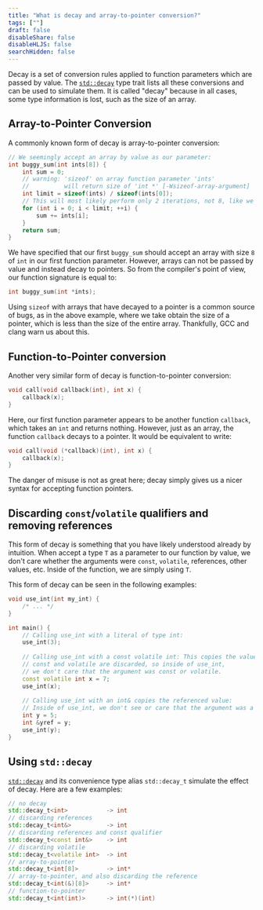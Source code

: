 ```yaml
---
title: "What is decay and array-to-pointer conversion?"
tags: [""]
draft: false
disableShare: false
disableHLJS: false
searchHidden: false
---
```


Decay is a set of conversion rules applied to function parameters which are passed by value.
The [`std::decay`](https://en.cppreference.com/w/cpp/types/decay) type trait lists all these conversions and can be
used to simulate them.
It is called "decay" because in all cases, some type information is lost, such as the size of an array.

## Array-to-Pointer Conversion

A commonly known form of decay is array-to-pointer conversion:
```cpp
// We seemingly accept an array by value as our parameter:
int buggy_sum(int ints[8]) {
    int sum = 0;
    // warning: 'sizeof' on array function parameter 'ints'
    //          will return size of 'int *' [-Wsizeof-array-argument]
    int limit = sizeof(ints) / sizeof(ints[0]);
    // This will most likely perform only 2 iterations, not 8, like we wanted.
    for (int i = 0; i < limit; ++i) {
        sum += ints[i];
    }
    return sum;
}
```
We have specified that our first `buggy_sum` should accept an array with size `8` of `int` in our first function
parameter.
However, arrays can not be passed by value and instead decay to pointers.
So from the compiler's point of view, our function signature is equal to:
```cpp
int buggy_sum(int *ints);
```
Using `sizeof` with arrays that have decayed to a pointer is a common source of bugs, as in the above example, where
we take obtain the size of a pointer, which is less than the size of the entire array.
Thankfully, GCC and clang warn us about this.

## Function-to-Pointer conversion

Another very similar form of decay is function-to-pointer conversion:
```cpp
void call(void callback(int), int x) {
    callback(x);
}
```
Here, our first function parameter appears to be another function `callback`, which takes an `int` and returns nothing.
However, just as an array, the function `callback` decays to a pointer.
It would be equivalent to write:
```cpp
void call(void (*callback)(int), int x) {
    callback(x);
}
```
The danger of misuse is not as great here; decay simply gives us a nicer syntax for accepting function pointers.

## Discarding `const`/`volatile` qualifiers and removing references

This form of decay is something that you have likely understood already by intuition.
When accept a type `T` as a parameter to our function by value, we don't care whether the arguments were `const`,
`volatile`, references, other values, etc. 
Inside of the function, we are simply using `T`.

This form of decay can be seen in the following examples:
```cpp
void use_int(int my_int) {
    /* ... */
}

int main() {
    // Calling use_int with a literal of type int:
    use_int(3);
    
    // Calling use_int with a const volatile int: This copies the value of x.
    // const and volatile are discarded, so inside of use_int,
    // we don't care that the argument was const or volatile.
    const volatile int x = 7;
    use_int(x);
    
    // Calling use_int with an int& copies the referenced value:
    // Inside of use_int, we don't see or care that the argument was a reference.
    int y = 5;
    int &yref = y;
    use_int(y);
}
```

## Using `std::decay`

[`std::decay`](https://en.cppreference.com/w/cpp/types/decay) and its convenience type alias `std::decay_t` simulate the
effect of decay.
Here are a few examples:
```cpp
// no decay
std::decay_t<int>           -> int  
// discarding references
std::decay_t<int&>          -> int  
// discarding references and const qualifier
std::decay_t<const int&>    -> int
// discarding volatile
std::decay_t<volatile int>  -> int
// array-to-pointer
std::decay_t<int[8]>        -> int*
// array-to-pointer, and also discarding the reference
std::decay_t<int(&)[8]>     -> int*
// function-to-pointer
std::decay_t<int(int)>      -> int(*)(int)
```
